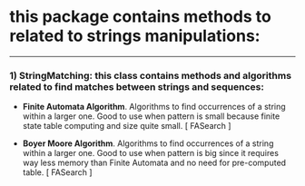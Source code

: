 # this package contains methods to related to strings manipulations:

___	

### 1) StringMatching: this class contains methods and algorithms related to find matches between strings and sequences:

-	**Finite Automata Algorithm**. Algorithms to find occurrences of a string within a larger one. Good to use when pattern is small because finite state table computing and size quite small. [ FASearch ]

-	**Boyer Moore Algorithm**. Algorithms to find occurrences of a string within a larger one. Good to use when pattern is big since it requires way less memory than Finite Automata and no need for pre-computed table. [ FASearch ]